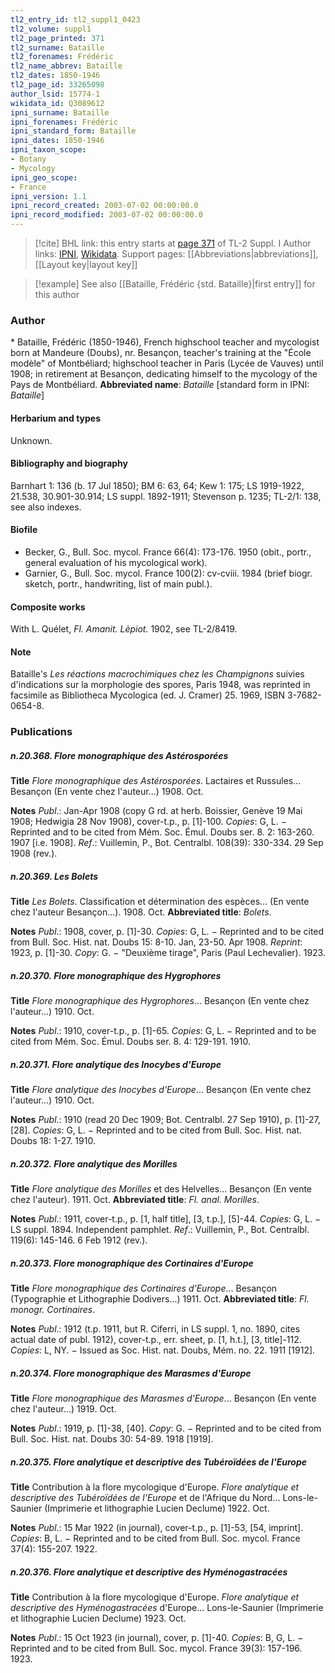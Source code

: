 ```yaml
---
tl2_entry_id: tl2_suppl1_0423
tl2_volume: suppl1
tl2_page_printed: 371
tl2_surname: Bataille
tl2_forenames: Frédéric
tl2_name_abbrev: Bataille
tl2_dates: 1850-1946
tl2_page_id: 33265098
author_lsid: 15774-1
wikidata_id: Q3089612
ipni_surname: Bataille
ipni_forenames: Frédéric
ipni_standard_form: Bataille
ipni_dates: 1850-1946
ipni_taxon_scope: 
- Botany
- Mycology
ipni_geo_scope: 
- France
ipni_version: 1.1
ipni_record_created: 2003-07-02 00:00:00.0
ipni_record_modified: 2003-07-02 00:00:00.0
---
```


> [!cite] BHL link: this entry starts at [page 371](https://www.biodiversitylibrary.org/page/33265098) of TL-2 Suppl. I
> Author links: [IPNI](https://www.ipni.org/a/15774-1), [Wikidata](https://www.wikidata.org/wiki/Q3089612). Support pages: [[Abbreviations|abbreviations]], [[Layout key|layout key]]

> [!example] See also [[Bataille, Frédéric {std. Bataille}|first entry]] for this author

### Author

\* Bataille, Frédéric (1850-1946), French highschool teacher and mycologist born at Mandeure (Doubs), nr. Besançon, teacher's training at the "École modèle" of Montbéliard; highschool teacher in Paris (Lycée de Vauves) until 1908; in retirement at Besançon, dedicating himself to the mycology of the Pays de Montbéliard. 
**Abbreviated name**: *Bataille* \[standard form in IPNI: *Bataille*\]

#### Herbarium and types

Unknown.

#### Bibliography and biography

Barnhart 1: 136 (b. 17 Jul 1850); BM 6: 63, 64; Kew 1: 175; LS 1919-1922, 21.538, 30.901-30.914; LS suppl. 1892-1911; Stevenson p. 1235; TL-2/1: 138, see also indexes.

#### Biofile

- Becker, G., Bull. Soc. mycol. France 66(4): 173-176. 1950 (obit., portr., general evaluation of his mycological work).
- Garnier, G., Bull. Soc. mycol. France 100(2): cv-cviii. 1984 (brief biogr. sketch, portr., handwriting, list of main publ.).

#### Composite works

With L. Quélet, *Fl. Amanit. Lèpiot.* 1902, see TL-2/8419.

#### Note

Bataille's *Les réactions macrochimiques chez les Champignons* suivies d'indications sur la morphologie des spores, Paris 1948, was reprinted in facsimile as Bibliotheca Mycologica (ed. J. Cramer) 25. 1969, ISBN 3-7682-0654-8.

### Publications

##### n.20.368. Flore monographique des Astérosporées

**Title**
*Flore monographique des Astérosporées*. Lactaires et Russules... Besançon (En vente chez l'auteur...) 1908. Oct.

**Notes**
*Publ*.: Jan-Apr 1908 (copy G rd. at herb. Boissier, Genève 19 Mai 1908; Hedwigia 28 Nov 1908), cover-t.p., p. \[1\]-100. *Copies*: G, L. − Reprinted and to be cited from Mém. Soc. Émul. Doubs ser. 8. 2: 163-260. 1907 \[i.e. 1908\].
*Ref*.: Vuillemin, P., Bot. Centralbl. 108(39): 330-334. 29 Sep 1908 (rev.).

##### n.20.369. Les Bolets

**Title**
*Les Bolets*. Classification et détermination des espèces... (En vente chez l'auteur Besançon...). 1908. Oct.
**Abbreviated title**: *Bolets*.

**Notes**
*Publ*.: 1908, cover, p. \[1\]-30. *Copies*: G, L. − Reprinted and to be cited from Bull. Soc. Hist. nat. Doubs 15: 8-10. Jan, 23-50. Apr 1908.
*Reprint*: 1923, p. \[1\]-30. *Copy*: G. − "Deuxième tirage", Paris (Paul Lechevalier). 1923.

##### n.20.370. Flore monographique des Hygrophores

**Title**
*Flore monographique des Hygrophores*... Besançon (En vente chez l'auteur...) 1910. Oct.

**Notes**
*Publ*.: 1910, cover-t.p., p. \[1\]-65. *Copies*: G, L. − Reprinted and to be cited from Mém. Soc. Émul. Doubs ser. 8. 4: 129-191. 1910.

##### n.20.371. Flore analytique des Inocybes d'Europe

**Title**
*Flore analytique des Inocybes d'Europe*... Besançon (En vente chez l'auteur...) 1910. Oct.

**Notes**
*Publ*.: 1910 (read 20 Dec 1909; Bot. Centralbl. 27 Sep 1910), p. \[1\]-27, \[28\]. *Copies*: G, L. − Reprinted and to be cited from Bull. Soc. Hist. nat. Doubs 18: 1-27. 1910.

##### n.20.372. Flore analytique des Morilles

**Title**
*Flore analytique des Morilles* et des Helvelles... Besançon (En vente chez l'auteur). 1911. Oct.
**Abbreviated title**: *Fl. anal. Morilles*.

**Notes**
*Publ*.: 1911, cover-t.p., p. \[1, half title\], \[3, t.p.\], \[5\]-44. *Copies*: G, L. − LS suppl. 1894. Independent pamphlet.
*Ref*.: Vuillemin, P., Bot. Centralbl. 119(6): 145-146. 6 Feb 1912 (rev.).

##### n.20.373. Flore monographique des Cortinaires d'Europe

**Title**
*Flore monographique des Cortinaires d'Europe*... Besançon (Typographie et Lithographie Dodivers...) 1911. Oct.
**Abbreviated title**: *Fl. monogr. Cortinaires*.

**Notes**
*Publ*.: 1912 (t.p. 1911, but R. Ciferri, in LS suppl. 1, no. 1890, cites actual date of publ. 1912), cover-t.p., err. sheet, p. \[1, h.t.\], \[3, title\]-112. *Copies*: L, NY. − Issued as Soc. Hist. nat. Doubs, Mém. no. 22. 1911 \[1912\].

##### n.20.374. Flore monographique des Marasmes d'Europe

**Title**
*Flore monographique des Marasmes d'Europe*... Besançon (En vente chez l'auteur...) 1919. Oct.

**Notes**
*Publ*.: 1919, p. \[1\]-38, \[40\]. *Copy*: G. − Reprinted and to be cited from Bull. Soc. Hist. nat. Doubs 30: 54-89. 1918 \[1919\].

##### n.20.375. Flore analytique et descriptive des Tubéroïdées de l'Europe

**Title**
Contribution à la flore mycologique d'Europe. *Flore analytique et descriptive des Tubéroïdées de l'Europe* et de l'Afrique du Nord... Lons-le-Saunier (Imprimerie et lithographie Lucien Declume) 1922. Oct.

**Notes**
*Publ*.: 15 Mar 1922 (in journal), cover-t.p., p. \[1\]-53, \[54, imprint\]. *Copies*: B, L. − Reprinted and to be cited from Bull. Soc. mycol. France 37(4): 155-207. 1922.

##### n.20.376. Flore analytique et descriptive des Hyménogastracées

**Title**
Contribution à la flore mycologique d'Europe. *Flore analytique et descriptive des Hyménogastracées* d'Europe... Lons-le-Saunier (Imprimerie et lithographie Lucien Declume) 1923. Oct.

**Notes**
*Publ*.: 15 Oct 1923 (in journal), cover, p. \[1\]-40. *Copies*: B, G, L. − Reprinted and to be cited from Bull. Soc. mycol. France 39(3): 157-196. 1923.

